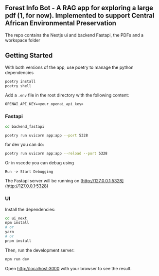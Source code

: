 ## Forest Info Bot - A RAG app for exploring a large pdf (1, for now). Implemented to support Central African Environmental Preservation

The repo contains the Nextjs ui and backend Fastapi, the PDFs and a workspace folder

## Getting Started

With both versions of the app, use poetry to manage the python dependencies

```bash
poetry install
poetry shell
```

Add a `.env` file in the root directory with the following content:

```
OPENAI_API_KEY=<your_openai_api_key>
```

### Fastapi

```bash
cd backend_fastapi
```

```bash
poetry run uvicorn app:app --port 5328
```

for dev you can do:

```bash
poetry run uvicorn app:app --reload --port 5328
```

Or in vscode you can debug using

```
Run -> Start Debugging
```

The Fastapi server will be running on [http://127.0.0.1:5328](http://127.0.0.1:5328)

### UI

Install the dependencies:

```bash
cd ui_next
npm install
# or
yarn
# or
pnpm install
```

Then, run the development server:

```bash
npm run dev
```

Open [http://localhost:3000](http://localhost:3000) with your browser to see the result.
